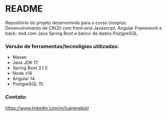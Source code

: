 # README #

Repositório do projeto desenvolvido para o curso Unoplus: Desenvolvimento de CRUD com front-end Javascript, Angular Framework e back- end com Java Spring Boot e banco de dados PostgreSQL.

### Versão de ferramentas/tecnoligias utilizadas:

* Maven
* Java JDK 17.
* Spring Boot 3.1.0
* Node v16
* Angular 14.
* PostgreSQL 15.

### Contato:
https://www.linkedin.com/in/luanknebel/
